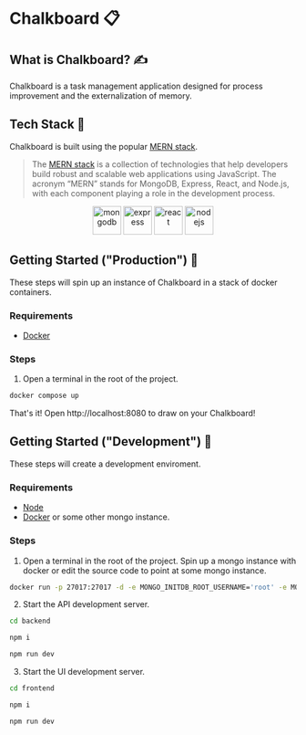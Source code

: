 # Chalkboard 📋

## What is Chalkboard? ✍

Chalkboard is a task management application designed for process improvement and the externalization of memory.

## Tech Stack 🚀

Chalkboard is built using the popular [MERN stack](https://www.oracle.com/database/mern-stack/#:~:text=The%20MERN%20stack%20is%20a,role%20in%20the%20development%20process.).

> The [MERN stack](https://www.oracle.com/database/mern-stack/#:~:text=The%20MERN%20stack%20is%20a,role%20in%20the%20development%20process.) is a collection of technologies that help developers build robust and scalable web applications using JavaScript. The acronym “MERN” stands for MongoDB, Express, React, and Node.js, with each component playing a role in the development process.

<p align="center">
<img src="https://cdn.jsdelivr.net/gh/devicons/devicon/icons/mongodb/mongodb-original.svg" alt="mongodb" width="50" height="50"/>
<img src="https://cdn.jsdelivr.net/gh/devicons/devicon/icons/express/express-original.svg" alt="express" width="50" height="50"/>
<img src="https://cdn.jsdelivr.net/gh/devicons/devicon/icons/react/react-original.svg" alt="react" width="50" height="50"/>
<img src="https://cdn.jsdelivr.net/gh/devicons/devicon/icons/nodejs/nodejs-original.svg" alt="nodejs" width="50" height="50"/>
</p>

## Getting Started ("Production") 🏡

These steps will spin up an instance of Chalkboard in a stack of docker containers.

### Requirements

- [Docker](https://www.docker.com/)

### Steps

1. Open a terminal in the root of the project.

```bash
docker compose up
```

That's it! Open http://localhost:8080 to draw on your Chalkboard!

## Getting Started ("Development") 🔨

These steps will create a development enviroment.

### Requirements

- [Node](https://nodejs.org/en)
- [Docker](https://www.docker.com/) or some other mongo instance.

### Steps

1. Open a terminal in the root of the project. Spin up a mongo instance with docker or edit the source code to point at some mongo instance.

```bash
docker run -p 27017:27017 -d -e MONGO_INITDB_ROOT_USERNAME='root' -e MONGO_INITDB_ROOT_PASSWORD='root' mongo:latest
```

2. Start the API development server.

```bash
cd backend

npm i

npm run dev
```

3. Start the UI development server.

```bash
cd frontend

npm i

npm run dev
```
